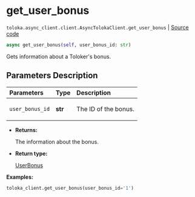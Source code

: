 # get_user_bonus
`toloka.async_client.client.AsyncTolokaClient.get_user_bonus` | [Source code](https://github.com/Toloka/toloka-kit/blob/v1.2.0/src/async_client/client.py#L0)

```python
async get_user_bonus(self, user_bonus_id: str)
```

Gets information about a Toloker's bonus.

## Parameters Description

| Parameters | Type | Description |
| :----------| :----| :-----------|
`user_bonus_id`|**str**|<p>The ID of the bonus.</p>

* **Returns:**

  The information about the bonus.

* **Return type:**

  [UserBonus](toloka.client.user_bonus.UserBonus.md)

**Examples:**


```python
toloka_client.get_user_bonus(user_bonus_id='1')
```
